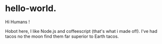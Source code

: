 # hello-world.

Hi Humans !

Hobot here, I like Node.js and coffeescript (that's what i made of!).
I've had tacos no the moon find them far superior to Earth tacos.
